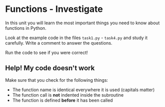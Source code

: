 # Functions  - Investigate
In this unit you will learn the most important things you need to know about functions in Python. 

Look at the example code in the files ```task1.py``` - ```task4.py``` and study it carefully.  Write a comment to answer the questions.

Run the code to see if you were correct!

## Help! My code doesn't work
Make sure that you check for the following things:
- The function name is identical everywhere it is used (capitals matter)
- The function call is **not** indented inside the subroutine
- The function is defined **before** it has been called

  